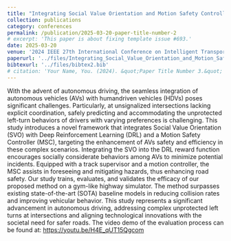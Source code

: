 ```yaml
---
title: "Integrating Social Value Orientation and Motion Safety Controller in Autonomous Driving Improving the Safety of Unprotected Left-Turn Behaviour,$$2025-03-20$$"
collection: publications
category: conferences
permalink: /publication/2025-03-20-paper-title-number-2
# excerpt: 'This paper is about fixing template issue #693.'
date: 2025-03-20
venue: '2024 IEEE 27th International Conference on Intelligent Transportation Systems (ITSC)'
paperurl: '../files/Integrating_Social_Value_Orientation_and_Motion_Safety_Controller_in_Autonomous_Driving_Improving_the_Safety_of_Unprotected_Left-Turn_Behaviour.pdf'
bibtexurl: '../files/bibtex2.bib'
# citation: 'Your Name, You. (2024). &quot;Paper Title Number 3.&quot; <i>GitHub Journal of Bugs</i>. 1(3).'
---
```


With the advent of autonomous driving, the seamless integration of autonomous vehicles (AVs) with humandriven vehicles (HDVs) poses significant challenges. Particularly, at unsignalized intersections lacking explicit coordination, safely predicting and accommodating the unprotected left-turn behaviors of drivers with varying preferences is challenging. This study introduces a novel framework that integrates Social Value Orientation (SVO) with Deep Reinforcement Learning (DRL) and a Motion Safety Controller (MSC), targeting the enhancement of AVs safety and efficiency in these complex scenarios. Integrating the SVO into the DRL reward function encourages socially considerate behaviors among AVs to minimize potential incidents. Equipped with a track supervisor and a motion controller, the MSC assists in foreseeing and mitigating hazards, thus enhancing road safety. Our study trains, evaluates, and validates the efficacy of our proposed method on a gym-like highway simulator. The method surpasses existing state-of-the-art (SOTA) baseline models in reducing collision rates and improving vehicular behavior. This study represents a significant advancement in autonomous driving, addressing complex unprotected left turns at intersections and aligning technological innovations with the societal need for safer roads. The video demo of the evaluation process can be found at: https://youtu.be/H4E_qUT15Qgcom